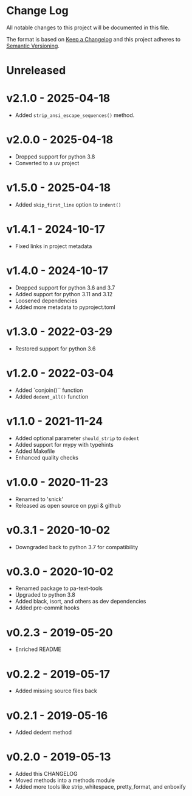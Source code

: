 # Change Log

All notable changes to this project will be documented in this file.

The format is based on [Keep a Changelog](http://keepachangelog.com/)
and this project adheres to [Semantic Versioning](http://semver.org/).


# Unreleased

# v2.1.0 - 2025-04-18

- Added `strip_ansi_escape_sequences()` method.


# v2.0.0 - 2025-04-18

- Dropped support for python 3.8
- Converted to a uv project


# v1.5.0 - 2025-04-18

- Added `skip_first_line` option to `indent()`

# v1.4.1 - 2024-10-17

- Fixed links in project metadata


# v1.4.0 - 2024-10-17

- Dropped support for python 3.6 and 3.7
- Added support for python 3.11 and 3.12
- Loosened dependencies
- Added more metadata to pyproject.toml


# v1.3.0 - 2022-03-29

- Restored support for python 3.6


# v1.2.0 - 2022-03-04

- Added `conjoin()`` function
- Added ``dedent_all()`` function


# v1.1.0 - 2021-11-24

- Added optional parameter ``should_strip`` to ``dedent``
- Added support for mypy with typehints
- Added Makefile
- Enhanced quality checks


# v1.0.0 - 2020-11-23

- Renamed to 'snick'
- Released as open source on pypi & github


# v0.3.1 - 2020-10-02

- Downgraded back to python 3.7 for compatibility


# v0.3.0 - 2020-10-02

- Renamed package to pa-text-tools
- Upgraded to python 3.8
- Added black, isort, and others as dev dependencies
- Added pre-commit hooks


# v0.2.3 - 2019-05-20

- Enriched README


# v0.2.2 - 2019-05-17

- Added missing source files back


# v0.2.1 - 2019-05-16

- Added dedent method


# v0.2.0 - 2019-05-13

- Added this CHANGELOG
- Moved methods into a methods module
- Added more tools like strip_whitespace, pretty_format, and enboxify
